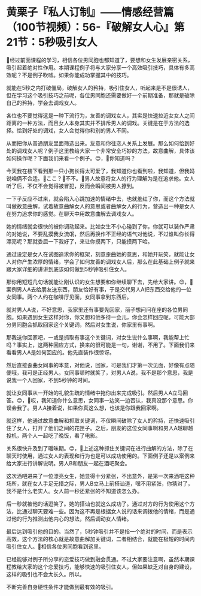 # 黄栗子『私人订制』——情感经营篇（100节视频）：56-『破解女人心』第21节：5秒吸引女人

🎼经过前面课程的学习，相信各位男同胞也都知道了，要想和女生发展亲密关系，吸引起着绝对性作用。本期课程例子将与大家分享一个高效吸引技巧，具体有多高效呢？不是例子吹嘘。如果你能成功掌握其中的技巧。

就能在5秒之内打破僵局，破解女人的矜持，吸引住女人，听起来是不是很诱人，但在学习这个吸引技巧之前呢，各位男同胞还需要做好一个前期准备，那就是破除自己的矜持，学会去调戏女人。

各位也不要觉得这是一种下流行为，友善的调戏女人，其实是快速拉近女女人之间距离的一种方法，而且女人本身其实并不排斥男人的调戏。关键是在于方法的选择。恰到好处的调戏，女人会觉得你和别的男人不同。

从而把你从普通朋友里面筛选出来。友意和你往恋人关系上发展。那么如何恰到好处的调戏女人呢？例子这里教给大家一个非常安全巧妙的方法，故意曲解，具体该如何操作呢？下面我们来看一个例子。😊，🎼你知道吗？

今天我在楼下看到那一只小狗长得太可爱了，我知道你也看到啦，我知道，但我妈说咱俩不合适。🎼ここ？🎼不不。🎼男人故意将女人的行为理解为是在追求他。女人听了后，不仅不会觉得被冒犯，反而会瞬间被男人撩到。

一下子反应不过来，就会陷入心跳加速的情绪中去，也就羞红了你，而这个方法就叫做故意曲解，试着故意曲解女人的意思或者曲解女人的行为，营造出一种是女人在努力追求你的感觉。在聊天中用故意曲解去调戏女人。

她的情绪就会很快的被你调动起来。比如女生不小心碰到了你，你就可以装作严肃的对她说，不要乱摸我女流氓，然后再换作不正经的语气对他说，不过谁叫你长得漂亮呢？那就委屈一下我好了，来让你摸两下，只能摸两下哈。

通过设定是女人在试图追求你的框架，刻意歪曲她的意思，和她开玩笑，就能让女人对你产生浓厚的情绪，学会了如何友善的调戏女人后，那么在此基础上例子就来跟大家详细的讲讲到底该如何做到5秒钟吸引住女人。

那你用短短几句话就能让刚认识的女生想要和你继续聊下去，先给大家讲。😊，🎼案例男人A去给朋友送东西，朋友恰好有事，于是交代男人A把东西交给他的一位女同事。两个人约在咖啡厅见面，女同事拿到东西后。

就对男人A说，不好意思，我家里还有事要先回家，丽子想问问在座的各位男同胞。如果遇到女生这样对你，你又想和他多待一会儿，你会怎样回应呢，可能大部分男同胞会抓取回家这个关键词，然后对女生说，你家里有事啊。

那我送你回家吧，一或是抓取有事这个关键词，对女生说什么事啊，我能帮上忙吗？事实上，这两种回应方式，换来的很可能是一句，谢谢，不用了。下面我们来看看男人A是如何回应的。他先直装作很惊讶。

然后直接歪曲女同事的本意，对他说，回家，可是我们才第一次见面，好像有点随便哦，我可是正经男人。女同事顿时就笑了，对男人A说，我不是那个意思，我是说我一个人回家，不到5秒钟的时间。

就让女同事从一开始的礼貌生疏的情绪中拖你出来完成吸引。然后男人A立马回答。😊，🎼哎，我知道你什么意思，女同事一边笑一边否认，我真没那个意思。你误会我了。男人A接着说，如果你真这么想，也该是你跟我回家啊。

就这样，他通过故意曲解和抓取关键词，不仅瞬间破除了女人的矜持，还快速吸引住了女人，打开了他们之间的花匣子。之后，朋友的这位女同事啊和男人A越聊越投机，两个人一起吃了晚饭，看了电影。

关系很快升及到了暧昧期。😊，🎼上述这种抓住关键词在进行曲解的方法，除了在聊天时使用，通过女人的表现和行为也是可以成功使用的。下面例子还是以案例来给大家进行讲解说明。男人B和朋友一起在酒吧聚会。

这次酒吧进来了一位漂亮女生，她显得十分紧张，不出意外，是第一次来酒吧这种场所，就在女人手足无措之际，男人B立马上前搭讪道，嘿不用紧张，你猜对了，我不是什么老实人。女人前一秒还紧张的不知道该怎么办。

后一秒就被他的话逗笑了。她的搭讪也就这么成功了。通过对方的行为使用这个方法，比通过聊天要难一些。因为这不再是根据女人说的话来调拨他的情绪，而是通过他的行为推测出他内心的想法，然后调动女人情绪。

最后达到吸引他的目的。当然了，5秒钟吸引并不是指一个绝对的时间，而是表示高效，这个方法的核心就是故意曲解加关键词，二者相结合，就能在极短的时间内吸引住女人。🎼相信各位男同胞看到这里。

已经能够对例子所分享的恋爱技巧做到融会贯通。不过大家要注意啊，虽然本期课程教给大家的这个恋爱技巧，能够快速的吸引住女人，但如果缺乏对自身的建设，这样的吸引也不会太长久。所以。

不断完善自身硬性条件才能做到最有效的吸引。